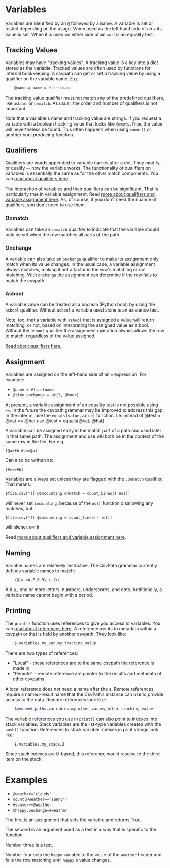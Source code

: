 
# Variables

Variables are identified by an `@` followed by a name. A variable is set or tested depending on the usage. When used as the left hand side of an `=` its value is set.  When it is used on either side of an `==` it is an equality test.

## Tracking Values

Variables may have "tracking values". A tracking value is a key into a dict stored as the variable. Tracked values are often used by functions for internal bookkeeping. A csvpath can get or set a tracking value by using a qualifier on the variable name. E.g.

```bash
    @name.a_name = #firstname
```

The tracking value qualifier must not match any of the predefined qualifiers, like `asbool` or `onmatch`. As usual, the order and number of qualifiers is not important.

Note that a variable's name and tracking value are strings. If you request a variable with a boolean tracking value that looks like `@empty.True`, the value will nevertheless be found. This often happens when using `count()` or another bool producing function.

## Qualifiers

Qualifiers are words appended to variable names after a dot. They modify -- or qualify -- how the variable works. The functionality of qualifiers on variables is essentially the same as for the other match components. You can <a href='https://github.com/dk107dk/csvpath/blob/main/docs/qualifiers.md'>read about qualifiers here</a>.

The interaction of variables and their qualifiers can be significant. That is particularly true in variable assignment. Read <a href='https://github.com/dk107dk/csvpath/blob/main/docs/assignment.md'>more about qualifiers and variable assignment here</a>. As, of course, if you don't need the nuance of qualifiers, you don't need to use them.

### Onmatch
Variables can take an `onmatch` qualifier to indicate that the variable should only be set when the row matches all parts of the path.

### Onchange
A variable can also take an `onchange` qualifier to make its assignment only match when its value changes. In the usual case, a variable assignment always matches, making it not a factor in the row's matching or not matching. With `onchange` the assignment can determine if the row fails to match the csvpath.

### Asbool
A variable value can be treated as a boolean (Python bool) by using the `asbool` qualifier. Without `asbool` a variable used alone is an existence test.

Note, too, that a variable with `asbool` that is assigned a value will return matching, or not, based on interpreting the assigned value as a bool. Without the `asbool` qualifier the assignment operation always allows the row to match, regardless of the value assigned.

<a href='https://github.com/dk107dk/csvpath/blob/main/docs/qualifiers.md'>Read about qualifiers here.</a>

## Assignment

Variables are assigned on the left-hand side of an `=` expression. For example:

- `@name = #firstname`
- `@time.onchange = gt(3, @hour)`

At present, a variable assignment of an equality test is not possible using `==`. In the future the csvpath grammar may be improved to address this gap. In the interim, use the `equals(value,value)` function. I.e.instead of
    @test = @cat == @hat
use
    @test = equals(@cat, @hat)

A variable can be assigned early in the match part of a path and used later in that same path. The assignment and use will both be in the context of the same row in the file. For e.g.

    [@a=#b #c==@a]

Can also be written as:

    [#c==#b]

Variables are always set unless they are flagged with the `.onmatch` qualifier. That means:

    $file.csv[*][ @imcounting.onmatch = count_lines() no()]

will never set `imcounting`, because of the `no()` function disallowing any matches, but:

    $file.csv[*][ @imcounting = count_lines() no()]

will always set it.

Read <a href='https://github.com/dk107dk/csvpath/blob/main/docs/assignment.md'>more about qualifiers and variable assignment here</a>.

## Naming

Variable names are relatively restrictive. The CsvPath grammar currently defines variable names to match:

```regex
    /@[a-zA-Z-0-9\_\.]+/
```

A.k.a., one or more letters, numbers, underscores, and dots. Additionally, a variable name cannot begin with a period.

## Printing

The `print()` function uses references to give you access to variables. You can <a href='https://github.com/dk107dk/csvpath/blob/main/docs/references.md'>read about references here</a>. A reference points to metadata within a csvpath or that is held by another csvpath. They look like:
```bash
    $.variables.my_var.my_tracking_value
```

There are two types of references:
- "Local" - these references are to the same csvpath the reference is made in
- "Remote" - remote reference are pointer to the results and metadata of other csvpaths

A local reference does not need a name after the `$`. Remote references require a named-result name that the CsvPaths instance can use to provide access to the data. Remote references look like:
```bash
    $mynamed_paths.variables.my_other_var.my_other_tracking_value
```

The variable references you use in `print()` can also point to indexes into stack variables. Stack variables are the list-type variables created with the `push()` function. References to stack variable indexes in print strings look like:
```bash
    $.variables.my_stack.2
```

Since stack indexes are 0-based, this reference would resolve to the third item on the stack.

# Examples
- `@weather="cloudy"`
- `count(@weather=="sunny")`
- `#summer==@weather`
- `@happy.onchange=#weather`

The first is an assignment that sets the variable and returns True.

The second is an argument used as a test in a way that is specific to the function.

Number three is a test.

Number four sets the `happy` variable to the value of the `weather` header and fails the row matching until `happy`'s value changes.



